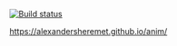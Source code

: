 [![Build status](https://ci.appveyor.com/api/projects/status/xl93ixhyxkhqhcq1?svg=true)](https://ci.appveyor.com/project/AlexanderSheremet/anim)

https://alexandersheremet.github.io/anim/
